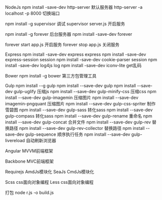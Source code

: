NodeJs
npm install -save-dev http-server  默认服务器
http-server -a localhost -p 8000   切换端口

npm install -g supervisor          调试
supervisor server.js               开启服务 

npm install -g forever             后台服务器
npm install -save-dev forever 

forever start app.js               开启服务
forever stop app.js                关闭服务


Express
npm install -save-dev express             express
npm install -save-dev express-session     session
npm install -save-dev cookie-parser       session
npm install -save-dev log4js              log
npm install -save-dev iconv-lite          get乱码


Bower
npm install -g bower                      第三方包管理工具


Gulp
npm install --g gulp
npm install --save-dev gulp
npm install --save-dev gulp-uglify	      压缩js
npm install --save-dev gulp-minify-css	  压缩css
npm install --save-dev gulp-imagemin	  压缩图片
npm install --save-dev imagemin-pngquant  压缩图片
npm install --save-dev gulp-css-spriter   制作雪碧图
npm install --save-dev gulp-sass          转化sass
npm install --save-dev gulp-compass       转化sass
npm install --save-dev gulp-rename        重命名
npm install --save-dev gulp-concat        合并文件
npm install --save-dev gulp-rev           替换路径
npm install --save-dev gulp-rev-collector 替换路径
npm install --save-dev gulp-sequence      顺序执行任务
npm install --save-dev gulp-livereload    自动刷新浏览器


Angular                    MVVM前端框架


Backbone                   MVC前端框架


Requirejs                  AmdJs模块化
SeaJs                      CmdJs模块化



Scss                       css面向对象编程
Less                       css面向对象编程



打包
node r.js -o build.js